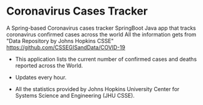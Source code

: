 # Coronavirus Cases Tracker
A Spring-based Coronavirus cases tracker
SpringBoot Java app that tracks coronavirus confirmed cases across the world All the information gets from "Data Repository by Johns Hopkins CSSE" https://github.com/CSSEGISandData/COVID-19

* This application lists the current number of confirmed cases and deaths reported across the World.

* Updates every hour.

* All the statistics provided by Johns Hopkins University Center for Systems Science and Engineering (JHU CSSE).
